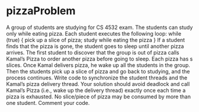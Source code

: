 # pizzaProblem
A group of students are studying for CS 4532 exam. The students can study only while eating pizza.
Each student executes the following loop:
  while (true) {
    pick up a slice of pizza;
    study while eating the pizza
  }
If a student finds that the pizza is gone, the student goes to sleep until another pizza arrives. The first
student to discover that the group is out of pizza calls Kamal’s Pizza to order another pizza before
going to sleep. Each pizza has s slices. Once Kamal delivers pizza, he wake up all the students in the
group. Then the students pick up a slice of pizza and go back to studying, and the process continues.
Write code to synchronize the student threads and the Kamal’s pizza delivery thread.
Your solution should avoid deadlock and call Kamal’s Pizza (i.e., wake up the delivery thread) exactly
once each time a pizza is exhausted. No slice/piece of pizza may be consumed by more than one
student. Comment your code.
